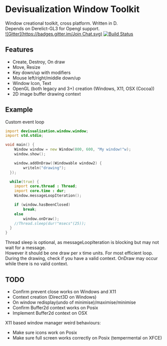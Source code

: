 Devisualization Window Toolkit
===
Window creational toolkit, cross platform. Written in D.<br/>
Depends on Derelict-GL3 for Opengl support.<br/>
[![Gitter](https://badges.gitter.im/Join Chat.svg)](https://gitter.im/Devisualization/window?utm_source=badge&utm_medium=badge&utm_campaign=pr-badge&utm_content=badge)
[![Build Status](https://travis-ci.org/Devisualization/window.svg)](https://travis-ci.org/Devisualization/window)

Features
--------
* Create, Destroy, On draw
* Move, Resize
* Key down/up with modifiers
* Mouse left/right/middle down/up
* Window Icon, Text
* OpenGL (both legacy and 3+) creation (Windows, X11, OSX (Cocoa))
* 2D image buffer drawing context

Example
-------
Custom event loop
```D
import devisualization.window.window;
import std.stdio;

void main() {
	Window window = new Window(800, 600, "My window!"w);
	window.show();

	window.addOnDraw((Windowable window2) {
		writeln("drawing");
  });

  while(true) {
    import core.thread : Thread;
    import core.time : dur;
    Window.messageLoopIteration();

    if (window.hasBeenClosed)
        break;
    else
        window.onDraw();
    //Thread.sleep(dur!"msecs"(25));
  }
}
```
Thread sleep is optional, as messageLoopIteration is blocking but may not wait for a message.<br/>
However it should be one draw per x time units. For most efficient loop.
During the drawing, check if you have a valid context. OnDraw may occur while there is no valid context.

TODO
-----
* Confirm prevent close works on Windows and X11
* Context creation (Direct3D on Windows)
* On window redisplay(undo of minimise)/maximise/minimise
* Confirm Buffer2d context works on Posix
* Implement Buffer2d context on OSX

X11 based window manager weird behaviours:
* Make sure icons work on Posix
* Make sure full screen works correctly on Posix (tempermental on XFCE)